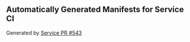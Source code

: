 ## Automatically Generated Manifests for Service CI
Generated by [Service PR #543](https://github.com/trustyai-explainability/trustyai-explainability/pull/543)
